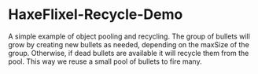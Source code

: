 # HaxeFlixel-Recycle-Demo

 A simple example of object pooling and recycling. The group of bullets will grow by creating new bullets as needed, 
 depending on the maxSize of the group. Otherwise, if dead bullets are available it will recycle them from the pool. 
 This way we reuse a small pool of bullets to fire many.

